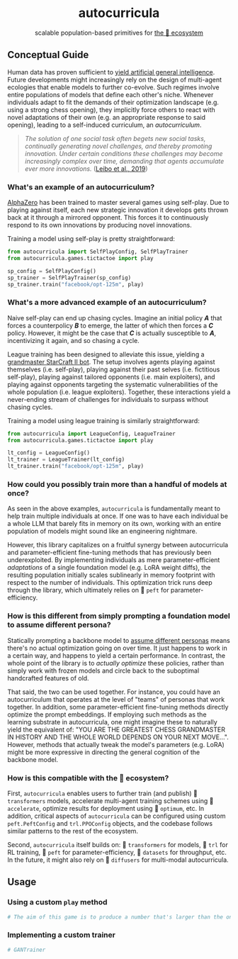 <div align="center">
    <h1 align="center">autocurricula</h1>
    <p>scalable population-based primitives for <a href="https://huggingface.co">the 🤗 ecosystem</a></p>
</div>

## Conceptual Guide

Human data has proven sufficient to <a href="https://www.noemamag.com/artificial-general-intelligence-is-already-here/">yield artificial general intelligence</a>. Future developments might increasingly rely on the design of multi-agent ecologies that enable models to further co-evolve. Such regimes involve entire populations of models that define each other's niche. Whenever individuals adapt to fit the demands of their optimization landscape (e.g. using a strong chess opening), they implicitly force others to react with novel adaptations of their own (e.g. an appropriate response to said opening), leading to a self-induced curriculum, an _autocurriculum_.

> _The solution of one social task often begets new social tasks, continually generating novel challenges, and thereby promoting innovation. Under certain conditions these challenges may become increasingly complex over time, demanding that agents accumulate ever more innovations._ ([Leibo et al., 2019](https://www.deepmind.com/publications/autocurricula-and-the-emergence-of-innovation-from-social-interaction-a-manifesto-for-multi-agent-intelligence-research))

### What's an example of an autocurriculum?

[AlphaZero](https://www.deepmind.com/blog/alphazero-shedding-new-light-on-chess-shogi-and-go) has been trained to master several games using self-play. Due to playing against itself, each new strategic innovation it develops gets thrown back at it through a mirrored opponent. This forces it to continuously respond to its own innovations by producing novel innovations.

Training a model using self-play is pretty straightforward:

```python
from autocurricula import SelfPlayConfig, SelfPlayTrainer
from autocurricula.games.tictactoe import play

sp_config = SelfPlayConfig()
sp_trainer = SelfPlayTrainer(sp_config)
sp_trainer.train("facebook/opt-125m", play)
```

### What's a more advanced example of an autocurriculum?

Naive self-play can end up chasing cycles. Imagine an initial policy **_A_** that forces a counterpolicy **_B_** to emerge, the latter of which then forces a **_C_** policy. However, it might be the case that **_C_** is actually susceptible to **_A_**, incentivizing it again, and so chasing a cycle.

League training has been designed to alleviate this issue, yielding a [grandmaster StarCraft II bot](https://www.deepmind.com/blog/alphastar-grandmaster-level-in-starcraft-ii-using-multi-agent-reinforcement-learning). The setup involves agents playing against themselves (i.e. self-play), playing against their past selves (i.e. fictitious self-play), playing against tailored opponents (i.e. main exploiters), and playing against opponents targeting the systematic vulnerabilities of the whole population (i.e. league exploiters). Together, these interactions yield a never-ending stream of challenges for individuals to surpass without chasing cycles.

Training a model using league training is similarly straightforward:

```python
from autocurricula import LeagueConfig, LeagueTrainer
from autocurricula.games.tictactoe import play

lt_config = LeagueConfig()
lt_trainer = LeagueTrainer(lt_config)
lt_trainer.train("facebook/opt-125m", play)
```

### How could you possibly train more than a handful of models at once?

As seen in the above examples, `autocurricula` is fundamentally meant to help train multiple individuals at once. If one was to have each individual be a whole LLM that barely fits in memory on its own, working with an entire population of models might sound like an engineering nightmare.

However, this library capitalizes on a fruitful synergy between autocurricula and parameter-efficient fine-tuning methods that has previously been underexploited. By implementing individuals as mere parameter-efficient _adaptations_ of a single foundation model (e.g. LoRA weight diffs), the resulting population initially scales sublinearly in memory footprint with respect to the number of individuals. This optimization trick runs deep through the library, which ultimately relies on 🤗 `peft` for parameter-efficiency.

### How is this different from simply prompting a foundation model to assume different persona?

Statically prompting a backbone model to [assume different personas](https://microsoft.github.io/autogen/) means there's no actual optimization going on over time. It just happens to work in a certain way, and happens to yield a certain performance. In contrast, the whole point of the library is to _actually optimize_ these policies, rather than simply work with frozen models and circle back to the suboptimal handcrafted features of old.

That said, the two can be used together. For instance, you could have an autocurriculum that operates at the level of "teams" of personas that work together. In addition, some parameter-efficient fine-tuning methods directly optimize the prompt embeddings. If employing such methods as the learning substrate in autocurricula, one might imagine these to naturally yield the equivalent of: "YOU ARE THE GREATEST CHESS GRANDMASTER IN HISTORY AND THE WHOLE WORLD DEPENDS ON YOUR NEXT MOVE...". However, methods that actually tweak the model's parameters (e.g. LoRA) might be more expressive in directing the general cognition of the backbone model.

### How is this compatible with the 🤗 ecosystem?

First, `autocurricula` enables users to further train (and publish) 🤗 `transformers` models, accelerate multi-agent training schemes using 🤗 `accelerate`, optimize results for deployment using 🤗 `optimum`, etc. In addition, critical aspects of `autocurricula` can be configured using custom `peft.PeftConfig` and `trl.PPOConfig` objects, and the codebase follows similar patterns to the rest of the ecosystem.

Second, `autocurricula` itself builds on: 🤗 `transformers` for models, 🤗 `trl` for RL training, 🤗 `peft` for parameter-efficiency, 🤗 `datasets` for throughput, etc. In the future, it might also rely on 🤗 `diffusers` for multi-modal autocurricula.

## Usage

### Using a custom `play` method

```python
# The aim of this game is to produce a number that's larger than the one issued by the opponent.
```

### Implementing a custom trainer

```python
# GANTrainer
```
